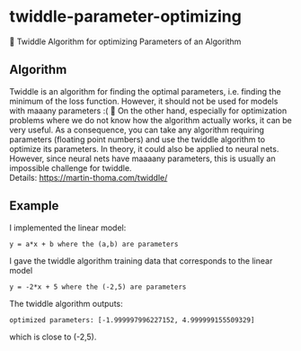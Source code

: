 # twiddle-parameter-optimizing
🎈 Twiddle Algorithm for optimizing Parameters of an Algorithm

## Algorithm
Twiddle is an algorithm for finding the optimal parameters, i.e. finding the minimum of the loss function. However, it should not be used for models with maaany parameters :( 🍭 On the other hand, especially for optimization problems where we do not know how the algorithm actually works, it can be very useful. As a consequence, you can take any algorithm requiring parameters (floating point numbers) and use the twiddle algorithm to optimize its parameters. In theory, it could also be applied to neural nets. However, since neural nets have maaaany parameters, this is usually an impossible challenge for twiddle.
<br>Details: https://martin-thoma.com/twiddle/

## Example
I implemented the linear model:

```
y = a*x + b where the (a,b) are parameters
```

I gave the twiddle algorithm training data that corresponds to the linear model

```
y = -2*x + 5 where the (-2,5) are parameters
```

The twiddle algorithm outputs:

```
optimized parameters: [-1.999997996227152, 4.999999155509329]
```

which is close to (-2,5).
